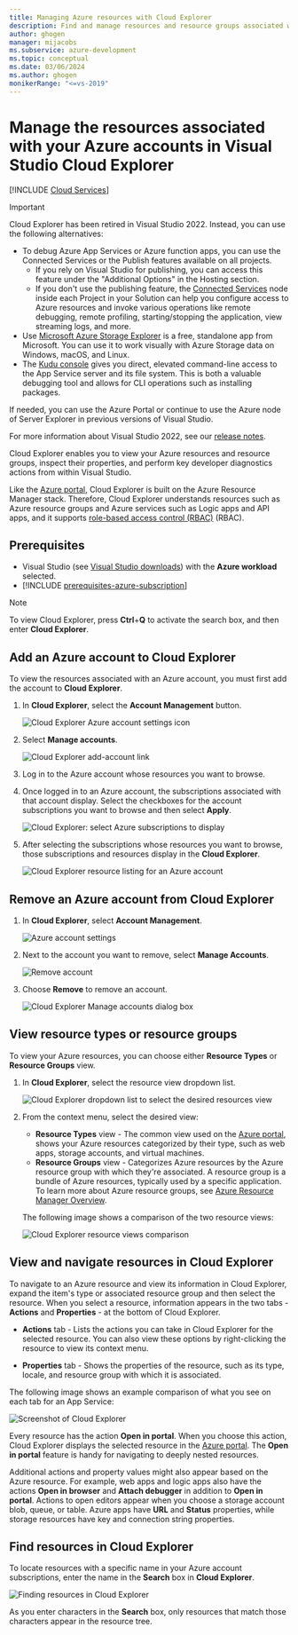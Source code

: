 ```yaml
---
title: Managing Azure resources with Cloud Explorer
description: Find and manage resources and resource groups associated with your Azure accounts by using Visual Studio Cloud Explorer.
author: ghogen
manager: mijacobs
ms.subservice: azure-development
ms.topic: conceptual
ms.date: 03/06/2024
ms.author: ghogen
monikerRange: "<=vs-2019"
---
```


# Manage the resources associated with your Azure accounts in Visual Studio Cloud Explorer

 [!INCLUDE [Cloud Services](./includes/cloud-services-legacy.md)]

> [!Important]
> Cloud Explorer has been retired in Visual Studio 2022. Instead, you can use the following alternatives:
> - To debug Azure App Services or Azure function apps, you can use the Connected Services or the Publish features available on all projects.
>   - If you rely on Visual Studio for publishing, you can access this feature under the "Additional Options" in the Hosting section.
>   - If you don't use the publishing feature, the [Connected Services](overview-connected-services.md?view=vs-2022&preserve-view=true) node inside each Project in your Solution can help you configure access to Azure resources and invoke various operations like remote debugging, remote profiling, starting/stopping the application, view streaming logs, and more.
> - Use [Microsoft Azure Storage Explorer](/azure/vs-azure-tools-storage-manage-with-storage-explorer) is a free, standalone app from Microsoft. You can use it to work visually with Azure Storage data on Windows, macOS, and Linux.
> - The [Kudu console](https://github.com/projectkudu/kudu/wiki/Kudu-console) gives you direct, elevated command-line access to the App Service server and its file system. This is both a valuable debugging tool and allows for CLI operations such as installing packages.
>
> If needed, you can use the Azure Portal or continue to use the Azure node of Server Explorer in previous versions of Visual Studio.
>
> For more information about Visual Studio 2022, see our [release notes](/visualstudio/releases/2022/release-notes/).

Cloud Explorer enables you to view your Azure resources and resource groups, inspect their properties, and perform key developer diagnostics actions from within Visual Studio.

Like the [Azure portal](https://portal.azure.com), Cloud Explorer is built on the Azure Resource Manager stack. Therefore, Cloud Explorer understands resources such as Azure resource groups and Azure services such as Logic apps and API apps, and it supports [role-based access control (RBAC)](/azure/role-based-access-control/role-assignments-portal) (RBAC).

## Prerequisites

- Visual Studio (see [Visual Studio downloads](https://visualstudio.microsoft.com/downloads/?cid=learn-onpage-download-cta)) with the **Azure workload** selected.
- [!INCLUDE [prerequisites-azure-subscription](includes/prerequisites-azure-subscription.md)]

> [!NOTE]
> To view Cloud Explorer, press **Ctrl**+**Q** to activate the search box, and then enter **Cloud Explorer**.

## Add an Azure account to Cloud Explorer

To view the resources associated with an Azure account, you must first add the account to **Cloud Explorer**.

1. In **Cloud Explorer**, select the **Account Management** button.

   ![Cloud Explorer Azure account settings icon](./media/vs-azure-tools-resources-managing-with-cloud-explorer/azure-account-settings.png)

1. Select **Manage accounts**.

   ![Cloud Explorer add-account link](./media/vs-azure-tools-resources-managing-with-cloud-explorer/manage-accounts-link.png)

1. Log in to the Azure account whose resources you want to browse.

1. Once logged in to an Azure account, the subscriptions associated with that account display. Select the checkboxes for the account subscriptions you want to browse and then select **Apply**.

   ![Cloud Explorer: select Azure subscriptions to display](./media/vs-azure-tools-resources-managing-with-cloud-explorer/select-subscriptions.png)

1. After selecting the subscriptions whose resources you want to browse, those subscriptions and resources display in the **Cloud Explorer**.

   ![Cloud Explorer resource listing for an Azure account](./media/vs-azure-tools-resources-managing-with-cloud-explorer/resources-listed.png)

## Remove an Azure account from Cloud Explorer

1. In **Cloud Explorer**, select **Account Management**.

   ![Azure account settings](./media/vs-azure-tools-resources-managing-with-cloud-explorer/azure-account-settings.png)

1. Next to the account you want to remove, select **Manage Accounts**.

   ![Remove account](./media/vs-azure-tools-resources-managing-with-cloud-explorer/remove-account.png)

1. Choose **Remove** to remove an account.

    ![Cloud Explorer Manage accounts dialog box](./media/vs-azure-tools-resources-managing-with-cloud-explorer/accountmanage.PNG)

## View resource types or resource groups

To view your Azure resources, you can choose either **Resource Types** or **Resource Groups** view.

1. In **Cloud Explorer**, select the resource view dropdown list.

   ![Cloud Explorer dropdown list to select the desired resources view](./media/vs-azure-tools-resources-managing-with-cloud-explorer/resources-view-dropdown.png)

1. From the context menu, select the desired view:

   - **Resource Types** view - The common view used on the [Azure portal](https://portal.azure.com), shows your Azure resources categorized by their type, such as web apps, storage accounts, and virtual machines.
   - **Resource Groups** view - Categorizes Azure resources by the Azure resource group with which they're associated. A resource group is a bundle of Azure resources, typically used by a specific application. To learn more about Azure resource groups, see [Azure Resource Manager Overview](/azure/azure-resource-manager/resource-group-overview).

   The following image shows a comparison of the two resource views:

   ![Cloud Explorer resource views comparison](./media/vs-azure-tools-resources-managing-with-cloud-explorer/resource-views-comparison.png)

## View and navigate resources in Cloud Explorer

To navigate to an Azure resource and view its information in Cloud Explorer, expand the item's type or associated resource group and then select the resource. When you select a resource, information appears in the two tabs - **Actions** and **Properties** - at the bottom of Cloud Explorer.

- **Actions** tab - Lists the actions you can take in Cloud Explorer for the selected resource. You can also view these options by right-clicking the resource to view its context menu.

- **Properties** tab - Shows the properties of the resource, such as its type, locale, and resource group with which it is associated.

The following image shows an example comparison of what you see on each tab for an App Service:

  ![Screenshot of Cloud Explorer](./media/vs-azure-tools-resources-managing-with-cloud-explorer/actions-and-properties.png)

Every resource has the action **Open in portal**. When you choose this action, Cloud Explorer displays the selected resource in the [Azure portal](https://portal.azure.com). The **Open in portal** feature is handy for navigating to deeply nested resources.

Additional actions and property values might also appear based on the Azure resource. For example, web apps and logic apps also have the actions **Open in browser** and **Attach debugger** in addition to **Open in portal**. Actions to open editors appear when you choose a storage account blob, queue, or table. Azure apps have **URL** and **Status** properties, while storage resources have key and connection string properties.

## Find resources in Cloud Explorer

To locate resources with a specific name in your Azure account subscriptions, enter the name in the **Search** box in **Cloud Explorer**.

  ![Finding resources in Cloud Explorer](./media/vs-azure-tools-resources-managing-with-cloud-explorer/search-for-resources.png)

As you enter characters in the **Search** box, only resources that match those characters appear in the resource tree.
